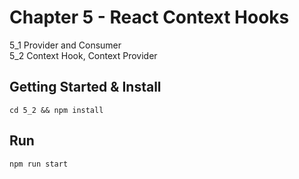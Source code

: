 # Chapter 5 - React Context Hooks

5_1 Provider and Consumer  
5_2 Context Hook, Context Provider  

## Getting Started & Install

```
cd 5_2 && npm install
```

## Run

```
npm run start
```

